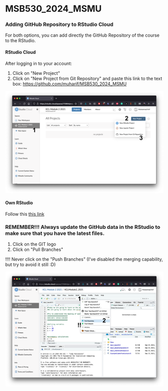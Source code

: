 # MSB530_2024_MSMU
 
### Adding GitHub Repository to RStudio Cloud

For both options, you can add directly the GitHub Repository of the course to the RStudio.

#### RStudio Cloud

After logging in to your account:
1. Click on "New Project"
2. Click on "New Project from Git Repository" and paste this link to the text box: https://github.com/muharif/MSB530_2024_MSMU

![](https://github.com/sysmedicine/KCLModule2_2021/raw/gh-pages/img/add_project.png)


#### Own RStudio

Follow this [this link](https://cfss.uchicago.edu/setup/git-with-rstudio/)

### REMEMBER!!! Always update the GitHub data in the RStudio to make sure that you have the latest files.

1. Click on the GIT logo
2. Click on "Pull Branches"

!!!! Never click on the "Push Branches" (I've disabled the merging capability, but try to avoid it still :D)

![](https://github.com/sysmedicine/KCLModule2_2021/raw/gh-pages/img/update_git.png)